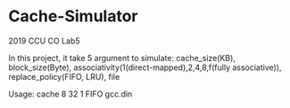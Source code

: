 # Cache-Simulator
 2019 CCU CO Lab5
 
 In this project, it take 5 argument to simulate: 
 cache_size(KB), 
 block_size(Byte), 
 associativity(1(direct-mapped),2,4,8,f(fully associative)), 
 replace_policy(FIFO, LRU), 
 file
 
 Usage:
 cache 8 32 1 FIFO gcc.din
 
